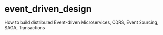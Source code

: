 # event_driven_design
How to build distributed Event-driven Microservices, CQRS, Event Sourcing, SAGA, Transactions
